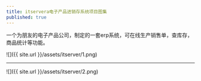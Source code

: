 ```yaml
---
title: itservera电子产品进销存系统项目图集
published: true
---
```

一个为朋友的电子产品公司，制定的一套erp系统，可在线生产销售单，查库存，商品统计等功能。

![]({{ site.url }}/assets/itserver/1.png)
* * *
![]({{ site.url }}/assets/itserver/2.png)
